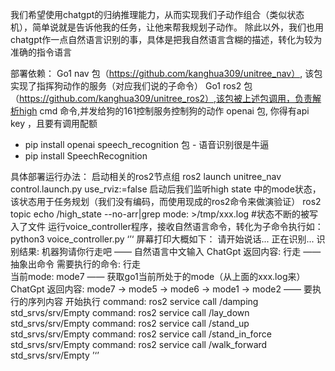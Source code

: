 我们希望使用chatgpt的归纳推理能力，从而实现我们子动作组合（类似状态机），简单说就是告诉他我的任务，让他来帮我规划子动作。
除此以外，我们也用chatgpt作一点自然语言识别的事，具体是把我自然语言含糊的描述，转化为较为准确的指令语言

部署依赖：
Go1 nav 包（https://github.com/kanghua309/unitree_nav）, 该包实现了指挥狗动作的服务（对应我们说的子命令）
Go1 ros2 包（https://github.com/kanghua309/unitree_ros2）,该包被上述包调用，负责解析high cmd 命令,并发给狗的161控制服务控制狗的动作
openai 包, 你得有api key ，且要有调用配额
- pip install openai
speech_recognition 包 - 语音识别很是牛逼 
- pip install SpeechRecognition

具体部署运行办法：
启动相关的ros2节点组
ros2 launch unitree_nav control.launch.py use_rviz:=false
启动后我们监听high state 中的mode状态，该状态用于任务规划（我们没有编码，而使用现成的ros2命令来做演验证）
ros2 topic echo /high_state --no-arr|grep mode: >/tmp/xxx.log  #状态不断的被写入了文件
运行voice_controller程序，接收自然语言命令，转化为子命令执行如：
python3 voice_controller.py
‘’‘
屏幕打印大概如下： 
请开始说话...
正在识别...
识别结果: 机器狗请你行走吧       ——   自然语言中文输入
ChatGpt 返回内容: 行走         ——   抽象出命令
需要执行的命令: 行走            
当前mode: mode7               ——  获取go1当前所处于的mode（从上面的xxx.log来）
ChatGpt 返回内容: mode7 -> mode5 -> mode6 -> mode1 -> mode2   —— 要执行的序列内容
开始执行
command: ros2 service call /damping std_srvs/srv/Empty
command: ros2 service call /lay_down std_srvs/srv/Empty
command: ros2 service call /stand_up std_srvs/srv/Empty
command: ros2 service call /stand_in_force std_srvs/srv/Empty
command: ros2 service call /walk_forward std_srvs/srv/Empty
’‘’